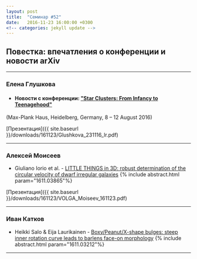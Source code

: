 ```yaml
---
layout: post
title:  "Семинар #52"
date:   2016-11-23 16:00:00 +0300
<!-- categories: jekyll update -->
---
```

## Повестка: впечатления о конференции и новости arXiv

***

### Елена Глушкова

- #### Новости с конференции: ["Star Clusters: From Infancy to Teenagehood"](http://wwwstaff.ari.uni-heidelberg.de/infant_clusters_2016/)
(Max-Plank Haus, Heidelberg, Germany, 8 – 12 August 2016)

[Презентация]({{ site.baseurl  }}/downloads/161123/Glushkova_231116_lr.pdf)

***

### Алексей Моисеев

- Giuliano Iorio et al. - [LITTLE THINGS in 3D: robust determination of the circular velocity of dwarf irregular galaxies](http://arxiv.org/abs/1611.03865)
{% include abstract.html param="1611.03865"%}

[Презентация]({{ site.baseurl  }}/downloads/161123/VOLGA_Moiseev_161123.pdf)

***

### Иван Катков

- Heikki Salo & Eija Laurikainen - [Boxy/Peanut/X-shape bulges: steep inner rotation curve leads to barlens face-on morphology](http://arxiv.org/abs/1611.03212)
{% include abstract.html param="1611.03212"%}

***
